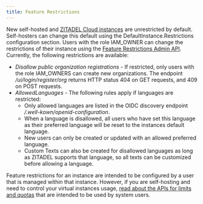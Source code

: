 ```yaml
---
title: Feature Restrictions
---
```


New self-hosted and [ZITADEL Cloud instances](https://zitadel.com/signin) are unrestricted by default.
Self-hosters can change this default using the DefaultInstance.Restrictions configuration section.
Users with the role IAM_OWNER can change the restrictions of their instance using the [Feature Restrictions Admin API](/category/apis/resources/admin/feature-restrictions).
Currently, the following restrictions are available:

- *Disallow public organization registrations* - If restricted, only users with the role IAM_OWNERS can create new organizations. The endpoint */ui/login/register/org* returns HTTP status 404 on GET requests, and 409 on POST requests.
- *AllowedLanguages* - The following rules apply if languages are restricted:
  - Only allowed languages are listed in the OIDC discovery endpoint */.well-kown/openid-configuration*.
  - When a language is disallowed, all users who have set this language as their preferred language will be reset to the instances default language.
  - New users can only be created or updated with an allowed preferred language.
  - Custom Texts can also be created for disallowed languages as long as ZITADEL supports that language, so all texts can be customized before allowing a language.

Feature restrictions for an instance are intended to be configured by a user that is managed within that instance.
However, if you are self-hosting and need to control your virtual instances usage, [read about the APIs for limits and quotas](/self-hosting/manage/usage_control) that are intended to be used by system users.
